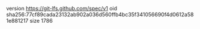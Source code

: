 version https://git-lfs.github.com/spec/v1
oid sha256:77cf89cada23132ab902a036d560ffb4bc35f341056690f4d0612a581e881217
size 1786
